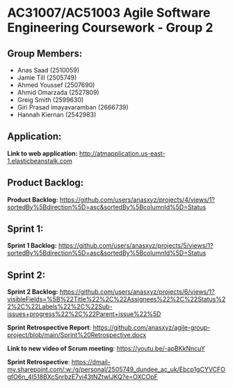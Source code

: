 # AC31007/AC51003 Agile Software Engineering Coursework - Group 2

## Group Members:
- Anas Saad (2510059)
- Jamie Till (2505749)
- Ahmed Youssef (2507690)
- Ahmid Omarzada (2527809)
- Greig Smith (2599630)
- Giri Prasad imayavaramban (2666739)
- Hannah Kiernan (2542983)

## Application:
**Link to web application:** http://atmapplication.us-east-1.elasticbeanstalk.com

## Product Backlog:
**Product Backlog:** https://github.com/users/anasxyz/projects/4/views/1?sortedBy%5Bdirection%5D=asc&sortedBy%5BcolumnId%5D=Status

## Sprint 1:
**Sprint 1 Backlog:** https://github.com/users/anasxyz/projects/5/views/1?sortedBy%5Bdirection%5D=asc&sortedBy%5BcolumnId%5D=Status

## Sprint 2:
**Sprint 2 Backlog:** https://github.com/users/anasxyz/projects/6/views/1?visibleFields=%5B%22Title%22%2C%22Assignees%22%2C%22Status%22%2C%22Labels%22%2C%22Sub-issues+progress%22%2C%22Parent+issue%22%5D

**Sprint Retrospective Report**: https://github.com/anasxyz/agile-group-project/blob/main/Sprint%20Retrospective.docx

**Link to new video of Scrum meeting**: https://youtu.be/-apBKkNncuY

**Sprint Retrospective**: https://dmail-my.sharepoint.com/:w:/g/personal/2505749_dundee_ac_uk/Ebcp1gCYVCFOgfO6n_4I518BXcSnrbzE7vi43tNZtwIJKQ?e=OXCOpF

